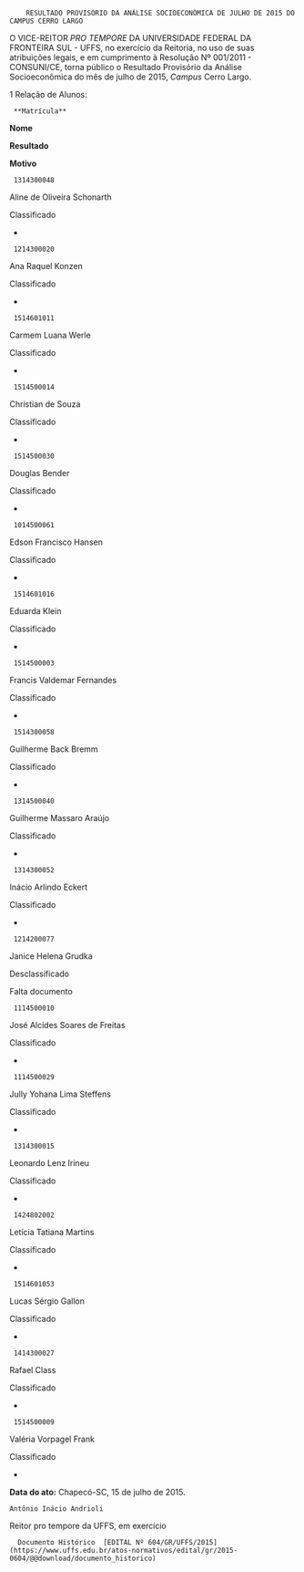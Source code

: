         RESULTADO PROVISÓRIO DA ANÁLISE SOCIOECONÔMICA DE JULHO DE 2015 DO CAMPUS CERRO LARGO  

O VICE-REITOR *PRO TEMPORE* DA UNIVERSIDADE FEDERAL DA FRONTEIRA SUL - UFFS, no exercício da Reitoria, no uso de suas atribuições legais, e em cumprimento à Resolução Nº 001/2011 - CONSUNI/CE, torna público o Resultado Provisório da Análise Socioeconômica do mês de julho de 2015, *Campus* Cerro Largo.

 1 Relação de Alunos:

     **Matrícula**

   **Nome**

   **Resultado**

   **Motivo**

     1314300048

   Aline de Oliveira Schonarth

   Classificado

   -

     1214300020

   Ana Raquel Konzen

   Classificado

   -

     1514601011

   Carmem Luana Werle

   Classificado

   -

     1514500014

   Christian de Souza

   Classificado

   -

     1514500030

   Douglas Bender

   Classificado

   -

     1014500061

   Edson Francisco Hansen

   Classificado

   -

     1514601016

   Eduarda Klein

   Classificado

   -

     1514500003

   Francis Valdemar Fernandes

   Classificado

   -

     1514300058

   Guilherme Back Bremm

   Classificado

   -

     1314500040

   Guilherme Massaro Araújo

   Classificado

   -

     1314300052

   Inácio Arlindo Eckert

   Classificado

   -

     1214200077

   Janice Helena Grudka

   Desclassificado

   Falta documento

     1114500010

   José Alcides Soares de Freitas

   Classificado

   -

     1114500029

   Jully Yohana Lima Steffens

   Classificado

   -

     1314300015

   Leonardo Lenz Irineu

   Classificado

   -

     1424802002

   Letícia Tatiana Martins

   Classificado

   -

     1514601053

   Lucas Sérgio Gallon

   Classificado

   -

     1414300027

   Rafael Class

   Classificado

   -

     1514500009

   Valéria Vorpagel Frank

   Classificado

   -

      

   **Data do ato:** Chapecó-SC, 15 de julho de 2015.   
 

    Antônio Inácio Andrioli   
 Reitor pro tempore da UFFS, em exercício 

      Documento Histórico  [EDITAL Nº 604/GR/UFFS/2015](https://www.uffs.edu.br/atos-normativos/edital/gr/2015-0604/@@download/documento_historico)     
      